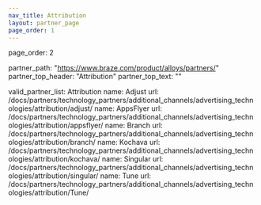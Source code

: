 ```yaml
---
nav_title: Attribution
layout: partner_page
page_order: 1
---
```


page_order: 2

partner_path: "https://www.braze.com/product/alloys/partners/"
partner_top_header: "Attribution"
partner_top_text: ""

valid_partner_list: Attribution
name: Adjust
url: /docs/partners/technology_partners/additional_channels/advertising_technologies/attribution/adjust/
name: AppsFlyer
url: /docs/partners/technology_partners/additional_channels/advertising_technologies/attribution/appsflyer/
name: Branch
url: /docs/partners/technology_partners/additional_channels/advertising_technologies/attribution/branch/
name: Kochava
url: /docs/partners/technology_partners/additional_channels/advertising_technologies/attribution/kochava/
name: Singular
url: /docs/partners/technology_partners/additional_channels/advertising_technologies/attribution/singular/
name: Tune
url: /docs/partners/technology_partners/additional_channels/advertising_technologies/attribution/Tune/
